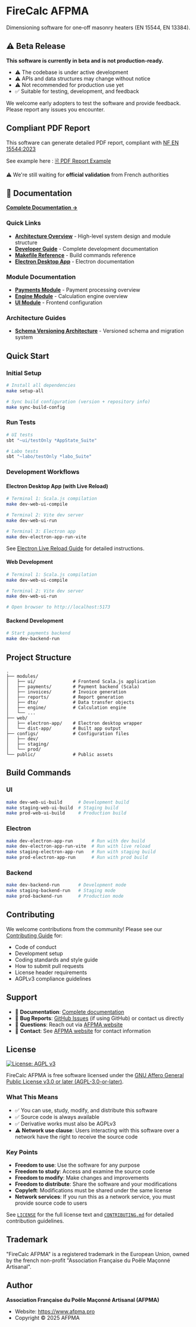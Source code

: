 # FireCalc AFPMA

Dimensioning software for one‑off masonry heaters (EN 15544, EN 13384).

## ⚠️ Beta Release

**This software is currently in beta and is not production-ready.**

- ⚠️ The codebase is under active development
- ⚠️ APIs and data structures may change without notice
- ⚠️ Not recommended for production use yet
- ✅ Suitable for testing, development, and feedback

We welcome early adopters to test the software and provide feedback. Please report any issues you encounter.

## Compliant PDF Report

This software can generate detailed PDF report, compliant with [NF EN 15544:2023](https://www.boutique.afnor.org/fr-fr/norme/nf-en-15544/poeles-en-faience-poeles-en-maconnerie-fabriques-in-situ-dimensionnement/fa201853/344826)

See example here : [🗎 PDF Report Example](modules/reports/report-example-project-15544.pdf)

⚠️ We're still waiting for **official validation** from French authorities

## 📖 Documentation

**[Complete Documentation →](docs/README.md)**

### Quick Links

- **[Architecture Overview](ARCHITECTURE.md)** - High-level system design and module structure
- **[Developer Guide](docs/dev/README.md)** - Complete development documentation
- **[Makefile Reference](docs/dev/guides/MAKEFILE_REFERENCE.md)** - Build commands reference
- **[Electron Desktop App](docs/dev/guides/electron/README.md)** - Electron documentation

### Module Documentation

- **[Payments Module](modules/payments/README.md)** - Payment processing overview
- **[Engine Module](modules/engine/README.md)** - Calculation engine overview
- **[UI Module](modules/ui/CONFIG.md)** - Frontend configuration

### Architecture Guides

- **[Schema Versioning Architecture](docs/dev/SCHEMA_VERSIONING_ARCHITECTURE.md)** - Versioned schema and migration system

## Quick Start

### Initial Setup

```bash
# Install all dependencies
make setup-all

# Sync build configuration (version + repository info)
make sync-build-config
```

### Run Tests

```bash
# UI tests
sbt "~ui/testOnly *AppState_Suite"

# Labo tests
sbt "~labo/testOnly *labo_Suite"
```

### Development Workflows

#### Electron Desktop App (with Live Reload)

```bash
# Terminal 1: Scala.js compilation
make dev-web-ui-compile

# Terminal 2: Vite dev server
make dev-web-ui-run

# Terminal 3: Electron app
make dev-electron-app-run-vite
```

See [Electron Live Reload Guide](docs/dev/guides/electron/LIVE_RELOAD.md) for detailed instructions.

#### Web Development

```bash
# Terminal 1: Scala.js compilation
make dev-web-ui-compile

# Terminal 2: Vite dev server
make dev-web-ui-run

# Open browser to http://localhost:5173
```

#### Backend Development

```bash
# Start payments backend
make dev-backend-run
```

## Project Structure

```
.
├── modules/
│   ├── ui/              # Frontend Scala.js application
│   ├── payments/        # Payment backend (Scala)
│   ├── invoices/        # Invoice generation
│   ├── reports/         # Report generation
│   ├── dto/             # Data transfer objects
│   ├── engine/          # Calculation engine
│   └── ...
├── web/
│   ├── electron-app/    # Electron desktop wrapper
│   └── dist-app/        # Built app output
├── configs/             # Configuration files
│   ├── dev/
│   ├── staging/
│   └── prod/
└── public/              # Public assets
```

## Build Commands

### UI

```bash
make dev-web-ui-build      # Development build
make staging-web-ui-build  # Staging build
make prod-web-ui-build     # Production build
```

### Electron

```bash
make dev-electron-app-run       # Run with dev build
make dev-electron-app-run-vite  # Run with live reload
make staging-electron-app-run   # Run with staging build
make prod-electron-app-run      # Run with prod build
```

### Backend

```bash
make dev-backend-run       # Development mode
make staging-backend-run   # Staging mode
make prod-backend-run      # Production mode
```

## Contributing

We welcome contributions from the community! Please see our [Contributing Guide](CONTRIBUTING.md) for:

- Code of conduct
- Development setup
- Coding standards and style guide
- How to submit pull requests
- License header requirements
- AGPLv3 compliance guidelines

## Support

- 📖 **Documentation**: [Complete documentation](docs/README.md)
- 🐛 **Bug Reports**: [GitHub Issues](https://github.com/afpma/firecalc/issues) (if using GitHub) or contact us directly
- 💬 **Questions**: Reach out via [AFPMA website](https://www.afpma.pro)
- 📧 **Contact**: See [AFPMA website](https://www.afpma.pro) for contact information

## License

[![License: AGPL v3](https://img.shields.io/badge/License-AGPL_v3-blue.svg)](https://www.gnu.org/licenses/agpl-3.0)

FireCalc AFPMA is free software licensed under the [GNU Affero General Public License v3.0 or later (AGPL-3.0-or-later)](LICENSE).

### What This Means

- ✅ You can use, study, modify, and distribute this software
- ✅ Source code is always available
- ✅ Derivative works must also be AGPLv3
- ⚠️ **Network use clause**: Users interacting with this software over a network have the right to receive the source code

### Key Points

- **Freedom to use**: Use the software for any purpose
- **Freedom to study**: Access and examine the source code
- **Freedom to modify**: Make changes and improvements
- **Freedom to distribute**: Share the software and your modifications
- **Copyleft**: Modifications must be shared under the same license
- **Network services**: If you run this as a network service, you must provide source code to users

See [`LICENSE`](LICENSE) for the full license text and [`CONTRIBUTING.md`](CONTRIBUTING.md) for detailed contribution guidelines.

## Trademark

"FireCalc AFPMA" is a registered trademark in the European Union, owned by the french non-profit "Association Française du Poêle Maçonné Artisanal".

## Author

**Association Française du Poêle Maçonné Artisanal (AFPMA)**
- Website: https://www.afpma.pro
- Copyright © 2025 AFPMA